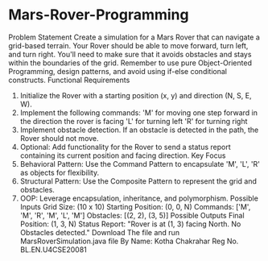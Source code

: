 # Mars-Rover-Programming

Problem Statement
Create a simulation for a Mars Rover that can navigate a grid-based terrain. Your Rover should be able to move forward, turn left, and turn right. You'll need to make sure that it avoids obstacles and stays within the boundaries of the grid. Remember to use pure Object-Oriented Programming, design patterns, and avoid using if-else conditional constructs.
Functional Requirements
  1. Initialize the Rover with a starting position (x, y) and direction (N, S, E, W).
  2. Implement the following commands:
    'M' for moving one step forward in the direction the rover is facing
    'L' for turning left
    'R' for turning right
  3. Implement obstacle detection. If an obstacle is detected in the path, the Rover should not move.
  4. Optional: Add functionality for the Rover to send a status report containing its current position and facing direction.
Key Focus
  1. Behavioral Pattern: Use the Command Pattern to encapsulate 'M', 'L', 'R' as objects for flexibility.
  2. Structural Pattern: Use the Composite Pattern to represent the grid and obstacles.
  3. OOP: Leverage encapsulation, inheritance, and polymorphism.
Possible Inputs
  Grid Size: (10 x 10)
  Starting Position: (0, 0, N)
  Commands: ['M', 'M', 'R', 'M', 'L', 'M']
  Obstacles: [(2, 2), (3, 5)]
Possible Outputs
  Final Position: (1, 3, N)
  Status Report: "Rover is at (1, 3) facing North. No Obstacles detected."
Download The file and run MarsRoverSimulation.java file 
By
  Name: Kotha Chakrahar
  Reg No. BL.EN.U4CSE20081
